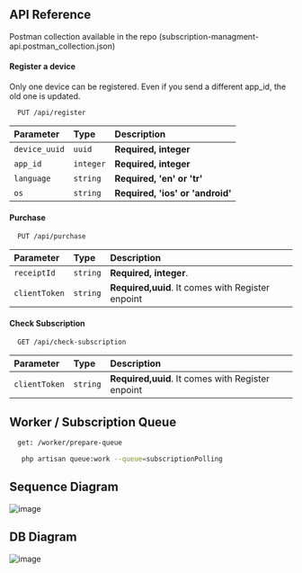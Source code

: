 

## API Reference
Postman collection available in the repo (subscription-managment-api.postman_collection.json)
#### Register a device


Only one device can be registered. Even if you send a different app_id, the old one is updated.
```http
  PUT /api/register
```

| Parameter | Type     | Description                |
| :-------- | :------- | :------------------------- |
| `device_uuid` | `uuid` | **Required, integer** |
| `app_id` | `integer` | **Required, integer** |
| `language` | `string` | **Required, 'en' or 'tr'** |
| `os` | `string` | **Required, 'ios' or 'android'** |

#### Purchase

```http
  PUT /api/purchase
```

| Parameter | Type     | Description                       |
| :-------- | :------- | :-------------------------------- |
| `receiptId`      | `string` | **Required, integer**. |
| `clientToken`      | `string` | **Required,uuid**. It comes with Register enpoint |


#### Check Subscription

```http
  GET /api/check-subscription
```

| Parameter | Type     | Description                       |
| :-------- | :------- | :-------------------------------- |
| `clientToken`      | `string` | **Required,uuid**. It comes with Register enpoint |

## Worker / Subscription Queue
```bash
  get: /worker/prepare-queue
```
```bash
   php artisan queue:work --queue=subscriptionPolling
```


## Sequence Diagram

![image](https://user-images.githubusercontent.com/26210131/182005023-1e98d126-25c3-4c60-b25e-f94f427f6f9a.png)

## DB Diagram

![image](https://user-images.githubusercontent.com/26210131/182055150-16cebed3-59a0-4668-8ad6-6d93fc2ba363.png)
